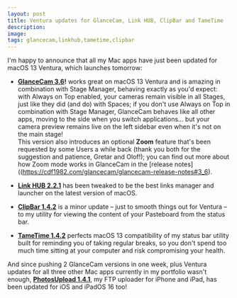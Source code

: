 ```yaml
---
layout: post
title: Ventura updates for GlanceCam, Link HUB, ClipBar and TameTime
description:
image: 
tags: glancecam,linkhub,tametime,clipbar
---
```

I'm happy to announce that all my Mac apps have just been updated for macOS 13 Ventura, which launches tomorrow:

- **[GlanceCam 3.6](https://itunes.apple.com/us/app/glancecam-ip-webcam-viewer/id1360797896)!** works great on macOS 13 Ventura and is amazing in combination with Stage Manager, behaving exactly as you'd expect: with Always on Top enabled, your cameras remain visible in all Stages, just like they did (and do) with Spaces; if you don't use Always on Top in combination with Stage Manager, GlanceCam behaves like all other apps, moving to the side when you switch applications... but your camera preview remains live on the left sidebar even when it's not on the main stage!<br>This version also introduces an optional **Zoom** feature that's been requested by some Users a while back (thank you both for the suggestion and patience, Gretar and Olof!); you can find out more about how Zoom mode works in GlanceCam in the [release notes]((https://cdf1982.com/glancecam/glancecam-release-notes#3_6).

- **[Link HUB 2.2.1](https://apps.apple.com/us/app/id1524351956)** has been tweaked to be the best links manager and launcher on the latest version of macOS.

- **[ClipBar 1.4.2](https://apps.apple.com/us/app/clipbar-pasteboard-viewer/id1541739143)** is a minor update – just to smooth things out for Ventura – to my utility for viewing the content of your Pasteboard from the status bar.

- **[TameTime 1.4.2](https://apps.apple.com/us/app/tametime-awareness-timer/id1479326723)** perfects macOS 13 compatibility of my status bar utility built for reminding you of taking regular breaks, so you don't spend too much time sitting at your computer and risk compromising your health.

And since pushing 2 GlanceCam versions in one week, plus Ventura updates for all three other Mac apps currently in my portfolio wasn't enough, **[PhotosUpload 1.4.1](https://apps.apple.com/us/app/photosupload/id1441656535)**, my FTP uploader for iPhone and iPad, has been updated for iOS and iPadOS 16 too!